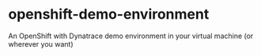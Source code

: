 # openshift-demo-environment
An OpenShift with Dynatrace demo environment in your virtual machine (or wherever you want)
